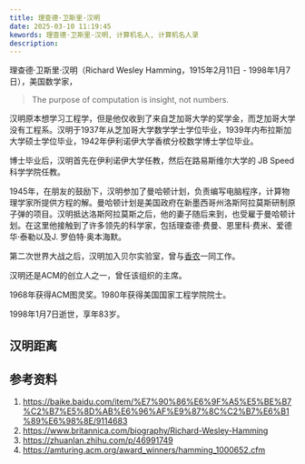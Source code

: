 ```yaml
---
title: 理查德·卫斯里·汉明
date: 2025-03-10 11:19:45
kewords: 理查德·卫斯里·汉明, 计算机名人, 计算机名人录
description: 
---
```


理查德·卫斯里·汉明（Richard Wesley Hamming，1915年2月11日 - 1998年1月7日），美国数学家，

> The purpose of computation is insight, not numbers.

汉明原本想学习工程学，但是他仅收到了来自芝加哥大学的奖学金，而芝加哥大学没有工程系。汉明于1937年从芝加哥大学数学学士学位毕业，1939年内布拉斯加大学硕士学位毕业，1942年伊利诺伊大学香槟分校数学博士学位毕业。

博士毕业后，汉明首先在伊利诺伊大学任教，然后在路易斯维尔大学的 JB Speed 科学学院任教。

1945年，在朋友的鼓励下，汉明参加了曼哈顿计划，负责编写电脑程序，计算物理学家所提供方程的解。曼哈顿计划是美国政府在新墨西哥州洛斯阿拉莫斯研制原子弹的项目。汉明抵达洛斯阿拉莫斯之后，他的妻子随后来到，也受雇于曼哈顿计划。在这里他接触到了许多领先的科学家，包括理查德·费曼、恩里科·费米、爱德华·泰勒以及J. 罗伯特·奥本海默。

第二次世界大战之后，汉明加入贝尔实验室，曾与[香农]()一同工作。

汉明还是ACM的创立人之一，曾任该组织的主席。

1968年获得ACM图灵奖。1980年获得美国国家工程学院院士。

1998年1月7日逝世，享年83岁。

## 汉明距离


## 参考资料
1. https://baike.baidu.com/item/%E7%90%86%E6%9F%A5%E5%BE%B7%C2%B7%E5%8D%AB%E6%96%AF%E9%87%8C%C2%B7%E6%B1%89%E6%98%8E/9114683
2. https://www.britannica.com/biography/Richard-Wesley-Hamming
3. https://zhuanlan.zhihu.com/p/46991749
4. https://amturing.acm.org/award_winners/hamming_1000652.cfm